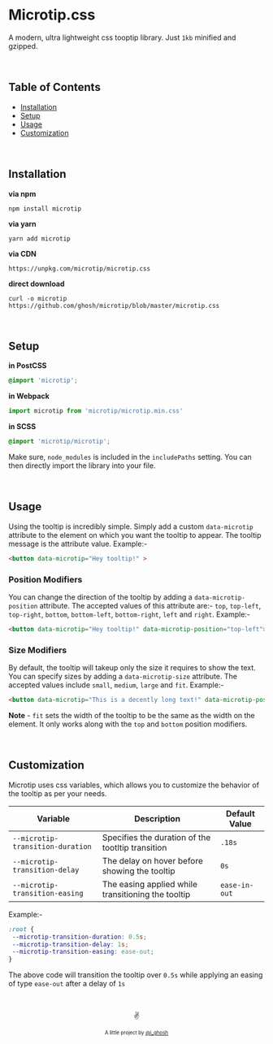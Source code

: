 # Microtip.css

A modern, ultra lightweight css tooptip library. Just `1kb` minified and gzipped.

&nbsp;
## Table of Contents
- [Installation](#installation)
- [Setup](#setup)
- [Usage](#usage)
- [Customization](#customization)

&nbsp;
## Installation

**via npm**
```shell
npm install microtip
```

**via yarn**
```shell
yarn add microtip
```

**via CDN**
```
https://unpkg.com/microtip/microtip.css
```

**direct download**
```shell
curl -o microtip https://github.com/ghosh/microtip/blob/master/microtip.css
```

&nbsp;
## Setup

**in PostCSS**
```scss
@import 'microtip';
```

**in Webpack**
```javascript
import microtip from 'microtip/microtip.min.css'
```

**in SCSS**
```scss
@import 'microtip/microtip';
```
Make sure, `node_modules` is included in the `includePaths` setting. You can then directly import the library into your file.

&nbsp;
## Usage

Using the tooltip is incredibly simple. Simply add a custom `data-microtip` attribute to the element on which you want the tooltip to appear. The tooltip message is the attribute value. Example:-
```html
<button data-microtip="Hey tooltip!" >
```

### Position Modifiers

You can change the direction of the tooltip by adding a `data-microtip-position` attribute. The accepted values of this attribute are:- `top`, `top-left`, `top-right`, `bottom`, `bottom-left`, `bottom-right`, `left` and `right`. Example:-
```html
<button data-microtip="Hey tooltip!" data-microtip-position="top-left">
```

### Size Modifiers

By default, the tooltip will takeup only the size it requires to show the text. You can specify sizes by adding a `data-microtip-size` attribute. The accepted values include `small`, `medium`, `large` and `fit`. Example:-
```html
<button data-microtip="This is a decently long text!" data-microtip-position="top-left" data-microtip-size="medium">
```

**Note** - `fit` sets the width of the tooltip to be the same as the width on the element. It only works along with the `top` and `bottom` position modifiers.

&nbsp;
## Customization

Microtip uses css variables, which allows you to customize the behavior of the tooltip as per your needs.

| Variable                         | Description                                        | Default Value |
|----------------------------------|----------------------------------------------------|---------------|
| `--microtip-transition-duration` | Specifies the duration of the tootltip transition  | `.18s`        |
| `--microtip-transition-delay`    | The delay on hover before showing the tooltip      | `0s`          |
| `--microtip-transition-easing`   | The easing applied while transitioning the tooltip | `ease-in-out` |

Example:-
```css
:root {
 --microtip-transition-duration: 0.5s;
 --microtip-transition-delay: 1s;
 --microtip-transition-easing: ease-out;
}
```

The above code will transition the tooltip over `0.5s` while applying an easing of type `ease-out` after a delay of `1s`

&nbsp;

<p align="center">✌️</p>
<p align="center">
<sub><sup>A little project by <a href="https://twitter.com/_ighosh">@i_ghosh</a></sup></sub>
</p>